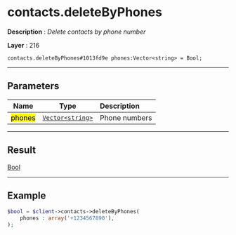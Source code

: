 # contacts.deleteByPhones

**Description** : *Delete contacts by phone number*

**Layer** : 216

```tl
contacts.deleteByPhones#1013fd9e phones:Vector<string> = Bool;
```

---

## Parameters

| Name | Type | Description |
| :---: | :---: | :--- |
| <mark>phones</mark> | [`Vector<string>`](type/string) | Phone numbers |

---

## Result

[Bool](type/Bool)

---

## Example

```php
$bool = $client->contacts->deleteByPhones(
	phones : array('+1234567890'),
);
```